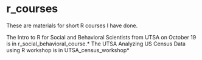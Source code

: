 # r_courses
These are materials for short R courses I have done.

The Intro to R for Social and Behavioral Scientists from UTSA on October 19 is in r_social_behavioral_course.*
The UTSA Analyzing US Census Data using R workshop is in UTSA_census_workshop*

